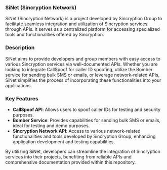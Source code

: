 ### SiNet (Sincryption Network)

SiNet (Sincryption Network) is a project developed by Sincryption Group to facilitate seamless integration and utilization of Sincryption services through APIs. It serves as a centralized platform for accessing specialized tools and functionalities offered by Sincryption.

### Description

SiNet aims to provide developers and group members with easy access to various Sincryption services via well-documented APIs. Whether you are looking to integrate CallSpoof for caller ID spoofing, utilize the Bomber service for sending bulk SMS or emails, or leverage network-related APIs, SiNet simplifies the process of incorporating these functionalities into your applications.

### Key Features

- **CallSpoof API**: Allows users to spoof caller IDs for testing and security purposes.
- **Bomber Service**: Provides capabilities for sending bulk SMS or emails, ideal for testing and demo purposes.
- **Sincryption Network API**: Access to various network-related functionalities and tools developed by Sincryption Group, enhancing application development and testing capabilities.

By utilizing SiNet, developers can streamline the integration of Sincryption services into their projects, benefiting from reliable APIs and comprehensive documentation provided within this repository.

